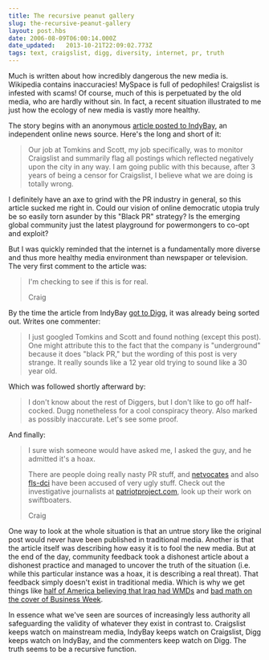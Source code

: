 ```yaml
---
title: The recursive peanut gallery
slug: the-recursive-peanut-gallery
layout: post.hbs
date: 2006-08-09T06:00:14.000Z
date_updated:   2013-10-21T22:09:02.773Z
tags: text, craigslist, digg, diversity, internet, pr, truth
---
```


Much is written about how incredibly dangerous the new media is. Wikipedia contains inaccuracies! MySpace is full of pedophiles! Craigslist is infested with scams! Of course, much of this is perpetuated by the old media, who are hardly without sin. In fact, a recent situation illustrated to me just how the ecology of new media is vastly more healthy.<!--more-->

The story begins with an anonymous <a href="http://www.indybay.org/newsitems/2006/08/04/18294498.php" title="'I Was Hired by SF to Delete Postings' on IndyBay.org">article posted to IndyBay</a>, an independent online news source. Here's the long and short of it:
<blockquote>Our job at Tomkins and Scott, my job specifically, was to monitor Craigslist and summarily flag all postings which reflected negatively upon the city in any way. I am going public with this because, after 3 years of being a censor for Craigslist, I believe what we are doing is totally wrong.</blockquote>

I definitely have an axe to grind with the PR industry in general, so this article sucked me right in. Could our vision of online democratic utopia truly be so easily torn asunder by this "Black PR" strategy? Is the emerging global community just the latest playground for powermongers to co-opt and exploit?

But I was quickly reminded that the internet is a fundamentally more diverse and thus more healthy media environment than newspaper or television. The very first comment to the article was:
<blockquote>
I'm checking to see if this is for real.

Craig
</blockquote>

By the time the article from IndyBay <a href="http://digg.com/tech_news/PR_firm_hired_by_San_Francisco_to_delete_Craigslist_postings" title="'PR firm hired by San Francisco' on Digg">got to Digg</a>, it was already being sorted out. Writes one commenter:
<blockquote>
I just googled Tomkins and Scott and found nothing (except this post). One might attribute this to the fact that the company is "underground" because it does "black PR," but the wording of this post is very strange. It really sounds like a 12 year old trying to sound like a 30 year old.
</blockquote>
Which was followed shortly afterward by:
<blockquote>
I don't know about the rest of Diggers, but I don't like to go off half-cocked. Dugg nonetheless for a cool conspiracy theory. Also marked as possibly inaccurate. Let's see some proof.
</blockquote>
And finally:
<blockquote>
I sure wish someone would have asked me, I asked the guy, and he admitted it's a hoax.

There are people doing really nasty PR stuff, and <a href="http://www.netvocates.com/" title="Netvocates.com">netvocates</a> and also <a href="http://www.sourcewatch.org/index.php?title=FLS-DCI" title="FLS-DCI on SourceWatch">fls-dci</a> have been accused of very ugly stuff. Check out the investigative journalists at <a href="http://patriotproject.com/" title="PatriotProject.com">patriotproject.com</a>, look up their work on swiftboaters.

Craig
</blockquote>

One way to look at the whole situation is that an untrue story like the original post would never have been published in traditional media. Another is that the article itself was describing how easy it is to fool the new media. But at the end of the day, community feedback took a dishonest article about a dishonest practice and managed to uncover the truth of the situation (i.e. while this particular instance was a hoax, it is describing a real threat). That feedback simply doesn't exist in traditional media. Which is why we get things like <a href="http://abcnews.go.com/US/wireStory?id=2279553" title="ABCNews">half of America believing that Iraq had WMDs</a> and <a href="http://37signals.com/svn/archives2/dont_believe_businessweeks_bubblemath.php" title="Signal vs. Noise">bad math on the cover of Business Week</a>.

In essence what we've seen are sources of increasingly less authority all safeguarding the validity of whatever they exist in contrast to. Craigslist keeps watch on mainstream media, IndyBay keeps watch on Craigslist, Digg keeps watch on IndyBay, and the commenters keep watch on Digg. The truth seems to be a recursive function.

